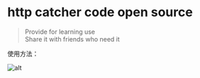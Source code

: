 # http catcher code open source
> Provide for learning use  
> Share it with friends who need it

使用方法：


![alt ](https://github.com/pm936/http/blob/master/Addmethods.jpg)

